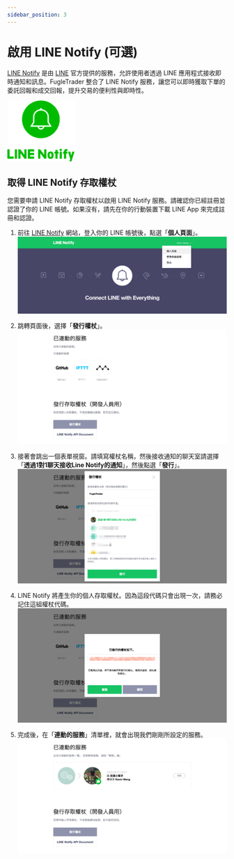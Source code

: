 ```yaml
---
sidebar_position: 3
---
```


# 啟用 LINE Notify (可選)

[LINE Notify](https://notify-bot.line.me/) 是由 [LINE](https://line.me/) 官方提供的服務，允許使用者透過 LINE 應用程式接收即時通知和訊息。FugleTrader 整合了 LINE Notify 服務，讓您可以即時獲取下單的委託回報和成交回報，提升交易的便利性與即時性。

![LINE Notify](./img/line-notify.png)

## 取得 LINE Notify 存取權杖

您需要申請 LINE Notify 存取權杖以啟用 LINE Notify 服務。請確認你已經註冊並認證了你的 LINE 帳號。如果沒有，請先在你的行動裝置下載 LINE App 來完成註冊和認證。

1. 前往 [LINE Notify](https://notify-bot.line.me) 網站，登入你的 LINE 帳號後，點選「**個人頁面**」。
  ![](./img/line-notify-1.png)

2. 跳轉頁面後，選擇「**發行權杖**」。
  ![](./img/line-notify-2.png)

3. 接著會跳出一個表單視窗。請填寫權杖名稱，然後接收通知的聊天室請選擇「**透過1對1聊天接收Line Notify的通知**」，然後點選「**發行**」。
  ![](./img/line-notify-3.png)

4. LINE Notify 將產生你的個人存取權杖。因為這段代碼只會出現一次，請務必記住這組權杖代碼。
  ![](./img/line-notify-4.png)

5. 完成後，在「**連動的服務**」清單裡，就會出現我們剛剛所設定的服務。
  ![](./img/line-notify-5.png)
